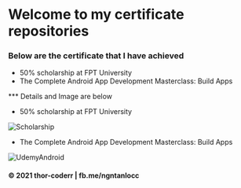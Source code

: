 # Welcome to my certificate repositories

### Below are the certificate that I have achieved

* 50% scholarship at FPT University
* The Complete Android App Development Masterclass: Build Apps

*** Details and Image are below

* 50% scholarship at FPT University

![Scholarship](https://github.com/thor-coderr/certificates/blob/main/scholarship-FPTUHCMC.jpg)

* The Complete Android App Development Masterclass: Build Apps

![UdemyAndroid](https://github.com/thor-coderr/certificates/blob/main/Udemy-AndroidApp.jpg)


#### © 2021 thor-coderr | fb.me/ngntanlocc
